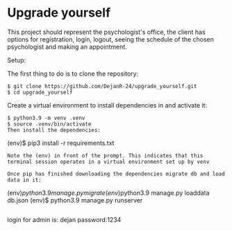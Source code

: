 # Upgrade yourself

This project should represent the psychologist's office, 
the client has options for registration, login, logout, 
seeing the schedule of the chosen psychologist and making an appointment. 

Setup:

The first thing to do is to clone the repository:
```
$ git clone https://github.com/DejanR-24/upgrade_yourself.git
$ cd upgrade_yourself
```
Create a virtual environment to install dependencies in and activate it:
```
$ python3.9 -m venv .venv
$ source .venv/bin/activate
Then install the dependencies:
```
(env)$ pip3 install -r requirements.txt
```
Note the (env) in front of the prompt. This indicates that this terminal session operates in a virtual environment set up by venv

Once pip has finished downloading the dependencies migrate db and load data in it:
```
(env)$python3.9 manage.py migrate
(env)$python3.9 manage.py loaddata db.json
(env)$ python3.9 manage.py runserver
```
```
login for admin is: dejan 
password:1234
```
